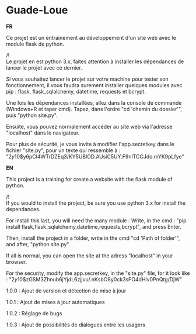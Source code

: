 # Guade-Loue


**FR**

Ce projet est un entrainement au développement d'un site web avec le module flask de python.

/!\
Le projet en est python 3.x, faites attention à installer les dépendances de lancer le projet avec ce dernier.

Si vous souhaitez lancer le projet sur votre machine pour tester son fonctionnement, il vous faudra surement installer quelques modules avec pip : flask, flask_sqlalchemy, datetime, requests et bcrypt.

Une fois les dépendances installées, allez dans la console de commande (Windows+R et taper cmd).
Tapez, dans l'ordre "cd 'chemin du dossier'", puis "python site.py".

Ensuite, vous pouvez normalement accéder au site web via l'adresse "localhost" dans le navigateur.

Pour plus de sécurité, je vous invite à modifier l'app.secretkey dans le fichier "site.py", pour un texte qui ressemble à :
"$2y$10$y6pCI4WTrDZEq3/KY5UBlOD.AUsiC5UY.F9nlTCCJdo.mYK9pLfye"

**EN**

This project is a training for create a website with the flask module of python.

/!\
If you would to install the project, be sure you use python 3.x for install the dependances.

For install this last, you will need the many module :
Write, in the cmd : "pip install flask,flask_sqlalchemy,datetime,requests,bcrypt", and press Enter.

Then, install the project in a folder, write in the cmd "cd 'Path of folder'", and after, "python site.py".

If all is normal, you can open the site at the adress "localhost" in your browser.

For the security, modify the app.secretkey, in the "site.py" file, for it look like :
"$2y$10$zGSM3Zhnub6jYjdL6zjjvu/.nKsbO8y0ck3sFO4dHlv0PnQtg/DjW"

1.0.0 : Ajout de version et détection de mise à jour

1.0.1 : Ajout de mises à jour automatiques

1.0.2 : Réglage de bugs

1.0.3 : Ajout de possibilités de dialogues entre les usagers

